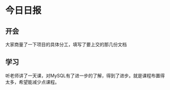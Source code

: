 # 今日日报

## 开会

大家商量了一下项目的具体分工，填写了要上交的那几份文档

## 学习

听老师讲了一天课，对MySQL有了进一步的了解，得到了进步。就是课程布置得太多，希望能减少点课程。